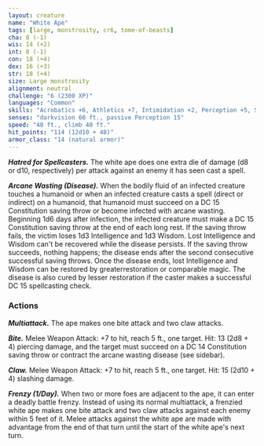 ```yaml
---
layout: creature
name: "White Ape"
tags: [large, monstrosity, cr6, tome-of-beasts]
cha: 8 (-1)
wis: 14 (+2)
int: 8 (-1)
con: 18 (+4)
dex: 16 (+3)
str: 18 (+4)
size: Large monstrosity
alignment: neutral
challenge: "6 (2300 XP)"
languages: "Common"
skills: "Acrobatics +6, Athletics +7, Intimidation +2, Perception +5, Stealth +6"
senses: "darkvision 60 ft., passive Perception 15"
speed: "40 ft., climb 40 ft."
hit_points: "114 (12d10 + 48)"
armor_class: "14 (natural armor)"
---
```


***Hatred for Spellcasters.*** The white ape does one extra die of damage (d8 or d10, respectively) per attack against an enemy it has seen cast a spell.

***Arcane Wasting (Disease).*** When the bodily fluid of an infected creature touches a humanoid or when an infected creature casts a spell (direct or indirect) on a humanoid, that humanoid must succeed on a DC 15 Constitution saving throw or become infected with arcane wasting. Beginning 1d6 days after infection, the infected creature must make a DC 15 Constitution saving throw at the end of each long rest. If the saving throw fails, the victim loses 1d3 Intelligence and 1d3 Wisdom. Lost Intelligence and Wisdom can't be recovered while the disease persists. If the saving throw succeeds, nothing happens; the disease ends after the second consecutive successful saving throws. Once the disease ends, lost Intelligence and Wisdom can be restored by greaterrestoration or comparable magic. The disease is also cured by lesser restoration if the caster makes a successful DC 15 spellcasting check.

### Actions

***Multiattack.*** The ape makes one bite attack and two claw attacks.

***Bite.*** Melee Weapon Attack: +7 to hit, reach 5 ft., one target. Hit: 13 (2d8 + 4) piercing damage, and the target must succeed on a DC 14 Constitution saving throw or contract the arcane wasting disease (see sidebar).

***Claw.*** Melee Weapon Attack: +7 to hit, reach 5 ft., one target. Hit: 15 (2d10 + 4) slashing damage.

***Frenzy (1/Day).*** When two or more foes are adjacent to the ape, it can enter a deadly battle frenzy. Instead of using its normal multiattack, a frenzied white ape makes one bite attack and two claw attacks against each enemy within 5 feet of it. Melee attacks against the white ape are made with advantage from the end of that turn until the start of the white ape's next turn.

